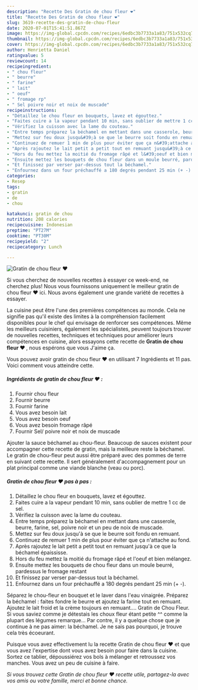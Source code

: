 ```yaml
---
description: "Recette Des Gratin de chou fleur ❤"
title: "Recette Des Gratin de chou fleur ❤"
slug: 3619-recette-des-gratin-de-chou-fleur
date: 2020-07-01T15:41:51.867Z
image: https://img-global.cpcdn.com/recipes/6edbc3b7733a1a83/751x532cq70/gratin-de-chou-fleur-❤-photo-principale-de-la-recette.jpg
thumbnail: https://img-global.cpcdn.com/recipes/6edbc3b7733a1a83/751x532cq70/gratin-de-chou-fleur-❤-photo-principale-de-la-recette.jpg
cover: https://img-global.cpcdn.com/recipes/6edbc3b7733a1a83/751x532cq70/gratin-de-chou-fleur-❤-photo-principale-de-la-recette.jpg
author: Henrietta Daniel
ratingvalue: 5
reviewcount: 14
recipeingredient:
- " chou fleur"
- " beurre"
- " farine"
- " lait"
- " oeuf"
- " fromage rp"
- " Sel poivre noir et noix de muscade"
recipeinstructions:
- "Détaillez le chou fleur en bouquets, lavez et égouttez."
- "Faites cuire a la vapeur pendant 10 min, sans oublier de mettre 1 cc de sel."
- "Vérifiez la cuisson avec la lame du couteau."
- "Entre temps préparez la béchamel en mettant dans une casserole, beurre, farine, sel, poivre noir et un peu de noix de muscade."
- "Mettez sur feu doux jusqu&#39;à se que le beurre soit fondu en remuant."
- "Continuez de remuer 1 min de plus pour éviter que ça n&#39;attache au fond."
- "Après rajoutez le lait petit a petit tout en remuant jusqu&#39;à ce que la béchamel épaississe."
- "Hors du feu mettez la moitié du fromage râpé et l&#39;oeuf et bien mélangez."
- "Ensuite mettez les bouquets de chou fleur dans un moule beurré, pardessus le fromage restant"
- "Et finissez par verser par-dessus tout la béchamel."
- "Enfournez dans un four préchauffé a 180 degrés pendant 25 min (+ -)."
categories:
- Resep
tags:
- gratin
- de
- chou

katakunci: gratin de chou 
nutrition: 208 calories
recipecuisine: Indonesian
preptime: "PT27M"
cooktime: "PT30M"
recipeyield: "2"
recipecategory: Lunch

---
```



![Gratin de chou fleur ❤](https://img-global.cpcdn.com/recipes/6edbc3b7733a1a83/751x532cq70/gratin-de-chou-fleur-❤-photo-principale-de-la-recette.jpg)

Si vous cherchez de nouvelles recettes à essayer ce week-end, ne cherchez plus! Nous vous fournissons uniquement le meilleur gratin de chou fleur ❤ ici. Nous avons également une grande variété de recettes à essayer.

La cuisine peut être l'une des premières compétences au monde. Cela ne signifie pas qu'il existe des limites à la compréhension facilement disponibles pour le chef qui envisage de renforcer ses compétences. Même les meilleurs cuisiniers, également les spécialistes, peuvent toujours trouver de nouvelles recettes, techniques et techniques pour améliorer leurs compétences en cuisine, alors essayons cette recette de <strong> Gratin de chou fleur ❤ </strong>, nous espérons que vous J'aime ça.

<!--inarticleads1-->

Vous pouvez avoir gratin de chou fleur ❤ en utilisant 7 Ingrédients et 11 pas. Voici comment vous atteindre cette.

##### Ingrédients de gratin de chou fleur ❤ :

1. Fournir  chou fleur
1. Fournir  beurre
1. Fournir  farine
1. Vous avez besoin  lait
1. Vous avez besoin  oeuf
1. Vous avez besoin  fromage râpé
1. Fournir  Sel/ poivre noir et noix de muscade


Ajouter la sauce béchamel au chou-fleur. Beaucoup de sauces existent pour accompagner cette recette de gratin, mais la meilleure reste la béchamel. Le gratin de chou-fleur peut aussi être préparé avec des pommes de terre en suivant cette recette. Il sert généralement d&#39;accompagnement pour un plat principal comme une viande blanche (veau ou porc). 

<!--inarticleads2-->

##### Gratin de chou fleur ❤ pas à pas :

1. Détaillez le chou fleur en bouquets, lavez et égouttez.
1. Faites cuire a la vapeur pendant 10 min, sans oublier de mettre 1 cc de sel.
1. Vérifiez la cuisson avec la lame du couteau.
1. Entre temps préparez la béchamel en mettant dans une casserole, beurre, farine, sel, poivre noir et un peu de noix de muscade.
1. Mettez sur feu doux jusqu&#39;à se que le beurre soit fondu en remuant.
1. Continuez de remuer 1 min de plus pour éviter que ça n&#39;attache au fond.
1. Après rajoutez le lait petit a petit tout en remuant jusqu&#39;à ce que la béchamel épaississe.
1. Hors du feu mettez la moitié du fromage râpé et l&#39;oeuf et bien mélangez.
1. Ensuite mettez les bouquets de chou fleur dans un moule beurré, pardessus le fromage restant
1. Et finissez par verser par-dessus tout la béchamel.
1. Enfournez dans un four préchauffé a 180 degrés pendant 25 min (+ -).


Séparez le chou-fleur en bouquet et le laver dans l&#39;eau vinaigrée. Préparez la béchamel : faites fondre le beurre et ajoutez la farine tout en remuant. Ajoutez le lait froid et la crème toujours en remuant.… Gratin de Chou Fleur. Si vous saviez comme je détestais les choux fleur étant petite ^^ comme la plupart des légumes remarque… Par contre, il y a quelque chose que je continue à ne pas aimer: la béchamel. Je ne sais pas pourquoi, je trouve cela très écoeurant. 

<!--inarticleads1-->

<p>
Puisque vous avez effectivement lu la recette Gratin de chou fleur ❤ et que vous avez l'expertise dont vous avez besoin pour faire dans la cuisine. Sortez ce tablier, dépoussiérez vos bols à mélanger et retroussez vos manches. Vous avez un peu de cuisine à faire.
</p>

<p>
<i>Si vous trouvez cette Gratin de chou fleur ❤ recette utile, partagez-la avec vos amis ou votre famille, merci et bonne chance.</i>
</p>
